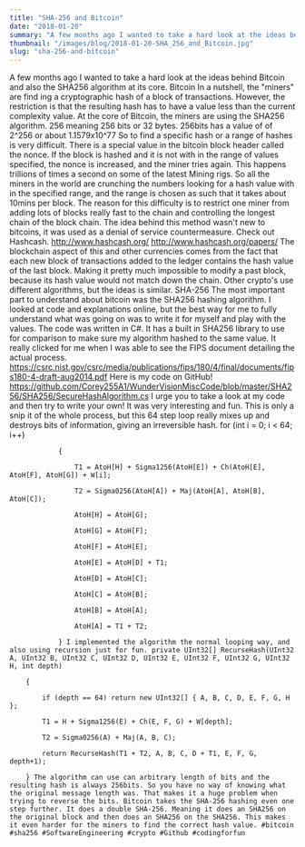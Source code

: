 ```yaml
---
title: "SHA-256 and Bitcoin"
date: "2018-01-20"
summary: "A few months ago I wanted to take a hard look at the ideas behind Bitcoin and also the SHA256 algorithm at its core. Bitcoin In a nutshel..."
thumbnail: "/images/blog/2018-01-20-SHA_256_and_Bitcoin.jpg"
slug: "sha-256-and-bitcoin"
---
```

A few months ago I wanted to take a hard look at the ideas behind Bitcoin and also the SHA256 algorithm at its core. Bitcoin In a nutshell, the "miners" are find ing a cryptographic hash of a block of transactions. However, the restriction is that the resulting hash has to have a value less than the current complexity value. At the core of Bitcoin, the miners are using the SHA256 algorithm. 256 meaning 256 bits or 32 bytes. 256bits has a value of of 2^256 or about 1.1579x10^77 So to find a specific hash or a range of hashes is very difficult. There is a special value in the bitcoin block header called the nonce. If the block is hashed and it is not with in the range of values specified, the nonce is increased, and the miner tries again. This happens trillions of times a second on some of the latest Mining rigs. So all the miners in the world are crunching the numbers looking for a hash value with in the specified range, and the range is chosen as such that it takes about 10mins per block. The reason for this difficulty is to restrict one miner from adding lots of blocks really fast to the chain and controlling the longest chain of the block chain. The idea behind this method wasn't new to bitcoins, it was used as a denial of service countermeasure. Check out Hashcash. http://www.hashcash.org/ http://www.hashcash.org/papers/ The blockchain aspect of this and other currencies comes from the fact that each new block of transactions added to the ledger contains the hash value of the last block. Making it pretty much impossible to modify a past block, because its hash value would not match down the chain. Other crypto's use different algorithms, but the ideas is similar. SHA-256 The most important part to understand about bitcoin was the SHA256 hashing algorithm. I looked at code and explanations online, but the best way for me to fully understand what was going on was to write it for myself and play with the values. The code was written in C#. It has a built in SHA256 library to use for comparison to make sure my algorithm hashed to the same value. It really clicked for me when I was able to see the FIPS document detailing the actual process. https://csrc.nist.gov/csrc/media/publications/fips/180/4/final/documents/fips180-4-draft-aug2014.pdf Here is my code on GitHub! https://github.com/Corey255A1/WunderVisionMiscCode/blob/master/SHA256/SHA256/SecureHashAlgorithm.cs I urge you to take a look at my code and then try to write your own! It was very interesting and fun. This is only a snip it of the whole process, but this 64 step loop really mixes up and destroys bits of information, giving an irreversible hash. for (int i = 0; i < 64; i++)

                {

                    T1 = AtoH[H] + Sigma1256(AtoH[E]) + Ch(AtoH[E], AtoH[F], AtoH[G]) + W[i];

                    T2 = Sigma0256(AtoH[A]) + Maj(AtoH[A], AtoH[B], AtoH[C]);

                    AtoH[H] = AtoH[G];

                    AtoH[G] = AtoH[F];

                    AtoH[F] = AtoH[E];

                    AtoH[E] = AtoH[D] + T1;

                    AtoH[D] = AtoH[C];

                    AtoH[C] = AtoH[B];

                    AtoH[B] = AtoH[A];

                    AtoH[A] = T1 + T2;

                } I implemented the algorithm the normal looping way, and also using recursion just for fun. private UInt32[] RecurseHash(UInt32 A, UInt32 B, UInt32 C, UInt32 D, UInt32 E, UInt32 F, UInt32 G, UInt32 H, int depth)

        {

            if (depth == 64) return new UInt32[] { A, B, C, D, E, F, G, H };

            T1 = H + Sigma1256(E) + Ch(E, F, G) + W[depth];

            T2 = Sigma0256(A) + Maj(A, B, C);

            return RecurseHash(T1 + T2, A, B, C, D + T1, E, F, G, depth+1);

        } The algorithm can use can arbitrary length of bits and the resulting hash is always 256bits. So you have no way of knowing what the original message length was. That makes it a huge problem when trying to reverse the bits. Bitcoin takes the SHA-256 hashing even one step further. It does a double SHA-256. Meaning it does an SHA256 on the original block and then does an SHA256 on the SHA256. This makes it even harder for the miners to find the correct hash value. #bitcoin #sha256 #SoftwareEngineering #crypto #Github #codingforfun